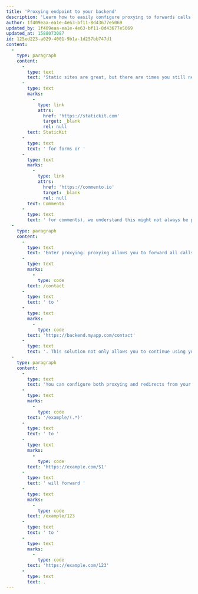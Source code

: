 ```yaml
---
title: 'Proxying endpoint to your backend'
description: 'Learn how to easily configure proxying to forwards calls from your static site to any backend'
author: 1f409eaa-ea1e-4e63-bf11-8d43677e5069
updated_by: 1f409eaa-ea1e-4e63-bf11-8d43677e5069
updated_at: 1588073087
id: 125ed223-a029-4001-9b1a-1d257bb747d1
content:
  -
    type: paragraph
    content:
      -
        type: text
        text: 'Static sites are great, but there are times you still need a backend. For example, you might have an API endpoint you want to keep hitting or a contact form you want to continue using. While we encourage you to use Jamstack-friendly alternatives instead of your backend (like '
      -
        type: text
        marks:
          -
            type: link
            attrs:
              href: 'https://statickit.com'
              target: _blank
              rel: null
        text: StaticKit
      -
        type: text
        text: ' for forms or '
      -
        type: text
        marks:
          -
            type: link
            attrs:
              href: 'https://commento.io'
              target: _blank
              rel: null
        text: Commento
      -
        type: text
        text: ' for comments), we understand this might not always be possible, and thus provide you with an alternative.'
  -
    type: paragraph
    content:
      -
        type: text
        text: 'Enter proxying: proxying allows you to forward all calls from an endpoint of your choice to any URL. For example, you might want to forward '
      -
        type: text
        marks:
          -
            type: code
        text: /contact
      -
        type: text
        text: ' to '
      -
        type: text
        marks:
          -
            type: code
        text: 'https://backend.myapp.com/contact'
      -
        type: text
        text: '. This solution not only allows you to continue using your endpoints as is your site wasn''t static but can also take care of CORS and CSP issues you might encounter when using external endpoints.'
  -
    type: paragraph
    content:
      -
        type: text
        text: 'You can configure both proxying and redirects from your site''s settings page on Sitesauce. Remember you can use regex to proxy multiple endpoints as once. For example, proxying '
      -
        type: text
        marks:
          -
            type: code
        text: '/example/(.*)'
      -
        type: text
        text: ' to '
      -
        type: text
        marks:
          -
            type: code
        text: 'https://example.com/$1'
      -
        type: text
        text: ' will forward '
      -
        type: text
        marks:
          -
            type: code
        text: /example/123
      -
        type: text
        text: ' to '
      -
        type: text
        marks:
          -
            type: code
        text: 'https://example.com/123'
      -
        type: text
        text: .
---
```

